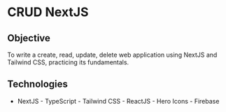 # CRUD NextJS


## Objective

To write a create, read, update, delete web application using NextJS and Tailwind CSS, practicing its fundamentals.

## Technologies

   - NextJS
    - TypeScript
    - Tailwind CSS
    - ReactJS
    - Hero Icons
    - Firebase
